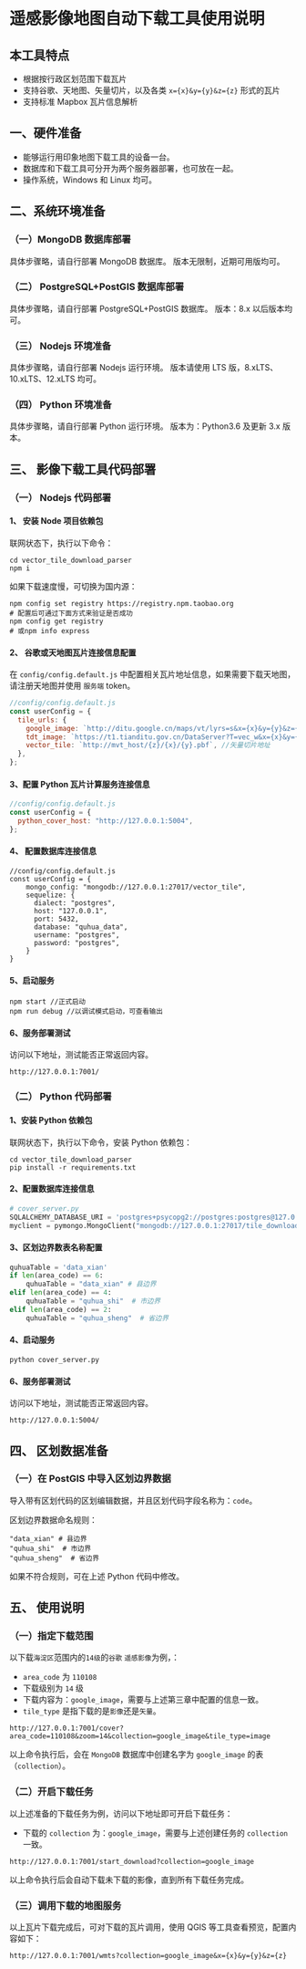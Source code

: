 # 遥感影像地图自动下载工具使用说明

## 本工具特点

- 根据按行政区划范围下载瓦片
- 支持谷歌、天地图、矢量切片，以及各类 `x={x}&y={y}&z={z}` 形式的瓦片
- 支持标准 Mapbox 瓦片信息解析

## 一、硬件准备

- 能够运行用印象地图下载工具的设备一台。
- 数据库和下载工具可分开为两个服务器部署，也可放在一起。
- 操作系统，Windows 和 Linux 均可。

## 二、系统环境准备

### （一）MongoDB 数据库部署

具体步骤略，请自行部署 MongoDB 数据库。
版本无限制，近期可用版均可。

### （二） PostgreSQL+PostGIS 数据库部署

具体步骤略，请自行部署 PostgreSQL+PostGIS 数据库。
版本：8.x 以后版本均可。

### （三） Nodejs 环境准备

具体步骤略，请自行部署 Nodejs 运行环境。
版本请使用 LTS 版，8.xLTS、10.xLTS、12.xLTS 均可。

### （四） Python 环境准备

具体步骤略，请自行部署 Python 运行环境。
版本为：Python3.6 及更新 3.x 版本。

## 三、 影像下载工具代码部署

### （一） Nodejs 代码部署

#### 1、 安装 Node 项目依赖包

联网状态下，执行以下命令：

```shell
cd vector_tile_download_parser
npm i
```

如果下载速度慢，可切换为国内源：

```shell
npm config set registry https://registry.npm.taobao.org
# 配置后可通过下面方式来验证是否成功
npm config get registry
# 或npm info express
```

#### 2、 谷歌或天地图瓦片连接信息配置

在 `config/config.default.js` 中配置相关瓦片地址信息，如果需要下载天地图，请注册天地图并使用 `服务端` token。

```javascript
//config/config.default.js
const userConfig = {
  tile_urls: {
    google_image: `http://ditu.google.cn/maps/vt/lyrs=s&x={x}&y={y}&z={z}`, //谷歌影像地址
    tdt_image: `https://t1.tianditu.gov.cn/DataServer?T=vec_w&x={x}&y={y}&l={z}&tk=tianditu_token`, //天地图地址
    vector_tile: `http://mvt_host/{z}/{x}/{y}.pbf`, //矢量切片地址
  },
};
```

#### 3、配置 Python 瓦片计算服务连接信息

```javascript
//config/config.default.js
const userConfig = {
  python_cover_host: "http://127.0.0.1:5004",
};
```

#### 4、 配置数据库连接信息

    //config/config.default.js
    const userConfig = {
        mongo_config: "mongodb://127.0.0.1:27017/vector_tile",
        sequelize: {
          dialect: "postgres",
          host: "127.0.0.1",
          port: 5432,
          database: "quhua_data",
          username: "postgres",
          password: "postgres",
        }
    }

#### 5、启动服务

```shell
npm start //正式启动
npm run debug //以调试模式启动，可查看输出
```

#### 6、服务部署测试

访问以下地址，测试能否正常返回内容。

```http
http://127.0.0.1:7001/
```

### （二） Python 代码部署

#### 1、安装 Python 依赖包

联网状态下，执行以下命令，安装 Python 依赖包：

```shell
cd vector_tile_download_parser
pip install -r requirements.txt
```

#### 2、配置数据库连接信息

```python
# cover_server.py
SQLALCHEMY_DATABASE_URI = 'postgres+psycopg2://postgres:postgres@127.0.0.1/quhua_data' #PostgreSQL数据库连接
myclient = pymongo.MongoClient("mongodb://127.0.0.1:27017/tile_downloader") #MongoDB数据库连接
```

#### 3、区划边界数表名称配置

```python
quhuaTable = 'data_xian'
if len(area_code) == 6:
    quhuaTable = "data_xian" # 县边界
elif len(area_code) == 4:
    quhuaTable = "quhua_shi"  # 市边界
elif len(area_code) == 2:
    quhuaTable = "quhua_sheng"  # 省边界
```

#### 4、启动服务

```shell
python cover_server.py
```

#### 6、服务部署测试

访问以下地址，测试能否正常返回内容。

```http
http://127.0.0.1:5004/
```

## 四、 区划数据准备

### （一）在 PostGIS 中导入区划边界数据

导入带有区划代码的区划编辑数据，并且区划代码字段名称为：`code`。

区划边界数据命名规则：

```
"data_xian" # 县边界
"quhua_shi"  # 市边界
"quhua_sheng"  # 省边界
```

如果不符合规则，可在上述 Python 代码中修改。

## 五、 使用说明

### （一）指定下载范围

以下载`海淀区`范围内的`14级`的`谷歌` `遥感影像`为例，：

- `area_code` 为 `110108`
- 下载级别为 `14` 级
- 下载内容为：`google_image`，需要与上述第三章中配置的信息一致。
- `tile_type` 是指下载的是`影像`还是`矢量`。

```http
http://127.0.0.1:7001/cover?area_code=110108&zoom=14&collection=google_image&tile_type=image
```

以上命令执行后，会在 `MongoDB` 数据库中创建名字为 `google_image` 的表（`collection`）。

### （二）开启下载任务

以上述准备的下载任务为例，访问以下地址即可开启下载任务：

- 下载的 `collection` 为：`google_image`，需要与上述创建任务的 `collection` 一致。

```http
http://127.0.0.1:7001/start_download?collection=google_image
```

以上命令执行后会自动下载未下载的影像，直到所有下载任务完成。

### （三）调用下载的地图服务

以上瓦片下载完成后，可对下载的瓦片调用，使用 QGIS 等工具查看预览，配置内容如下：

```http
http://127.0.0.1:7001/wmts?collection=google_image&x={x}&y={y}&z={z}
```
